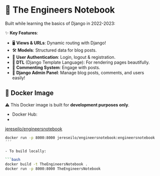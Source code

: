 # 📝 The Engineers Notebook  

Built while learning the basics of Django in 2022-2023:  

✨ **Key Features**:  
- 🖥️ **Views & URLs**: Dynamic routing with Django!  
- 🛠️ **Models**: Structured data for blog posts.  
- 🔑 **User Authentication**: Login, logout & registration.  
- 📝 **DTL** (Django Template Language): For rendering pages beautifully.  
- 💬 **Commenting System**: Engage with posts.
- 🔧 **Django Admin Panel**: Manage blog posts, comments, and users easily!  


## 🐳 Docker Image
⚠️ This Docker image is built for **development purposes only**.

- Docker Hub:
- 
 [jereseilo/engineersnotebook](https://hub.docker.com/repository/docker/jereseilo/engineersnotebook/general)
```bash
docker run -p 8000:8000 jereseilo/engineersnotebook:engineersnotebook
´´´

- To build locally:

```bash
docker build -t TheEngineersNotebook .
docker run -p 8000:8000 TheEngineersNotebook

